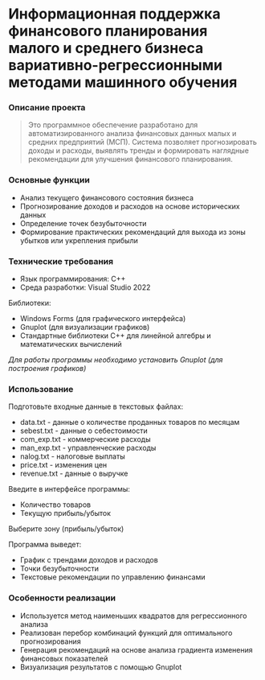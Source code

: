 # Информационная поддержка финансового планирования малого и среднего бизнеса вариативно-регрессионными методами машинного обучения
### Описание проекта
>Это программное обеспечение разработано для автоматизированного анализа финансовых данных малых и средних предприятий (МСП). Система позволяет прогнозировать доходы и расходы, выявлять тренды и формировать наглядные рекомендации для улучшения финансового планирования.  

### Основные функции
- Анализ текущего финансового состояния бизнеса
- Прогнозирование доходов и расходов на основе исторических данных
- Определение точек безубыточности
- Формирование практических рекомендаций для выхода из зоны убытков или укрепления прибыли
### Технические требования
- Язык программирования: C++
- Среда разработки: Visual Studio 2022

Библиотеки:
- Windows Forms (для графического интерфейса)
- Gnuplot (для визуализации графиков)
- Стандартные библиотеки C++ для линейной алгебры и математических вычислений

_Для работы программы необходимо установить Gnuplot (для построения графиков)_

### Использование
Подготовьте входные данные в текстовых файлах:
- data.txt - данные о количестве проданных товаров по месяцам
- sebest.txt - данные о себестоимости
- com_exp.txt - коммерческие расходы
- man_exp.txt - управленческие расходы
- nalog.txt - налоговые выплаты
- price.txt - изменения цен
- revenue.txt - данные о выручке

Введите в интерфейсе программы:
- Количество товаров
- Текущую прибыль/убыток

Выберите зону (прибыль/убыток)

Программа выведет:
- График с трендами доходов и расходов
- Точки безубыточности
- Текстовые рекомендации по управлению финансами

### Особенности реализации
- Используется метод наименьших квадратов для регрессионного анализа
- Реализован перебор комбинаций функций для оптимального прогнозирования
- Генерация рекомендаций на основе анализа градиента изменения финансовых показателей
- Визуализация результатов с помощью Gnuplot



